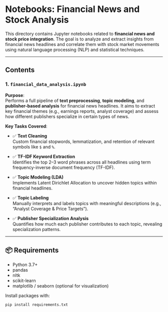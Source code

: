 # Notebooks: Financial News and Stock Analysis

This directory contains Jupyter notebooks related to **financial news and stock price integration**. The goal is to analyze and extract insights from financial news headlines and correlate them with stock market movements using natural language processing (NLP) and statistical techniques.

---

## Contents

### 1. `financial_data_analysis.ipynb`

**Purpose**:  
Performs a full pipeline of **text preprocessing**, **topic modeling**, and **publisher-based analysis** for financial news headlines. It aims to extract key financial themes (e.g., earnings reports, analyst coverage) and assess how different publishers specialize in certain types of news.

**Key Tasks Covered**:

- ✅ **Text Cleaning**  
  Custom financial stopwords, lemmatization, and retention of relevant symbols like `$` and `%`.

- ✅ **TF-IDF Keyword Extraction**  
  Identifies the top 2–3 word phrases across all headlines using term frequency-inverse document frequency (TF-IDF).

- ✅ **Topic Modeling (LDA)**  
  Implements Latent Dirichlet Allocation to uncover hidden topics within financial headlines.

- ✅ **Topic Labeling**  
  Manually interprets and labels topics with meaningful descriptions (e.g., “Analyst Coverage & Price Targets”).

- ✅ **Publisher Specialization Analysis**  
  Quantifies how much each publisher contributes to each topic, revealing specialization patterns.

---

## 📦 Requirements

- Python 3.7+
- pandas
- nltk
- scikit-learn
- matplotlib / seaborn (optional for visualization)

Install packages with:

```bash
pip install requirements.txt
```